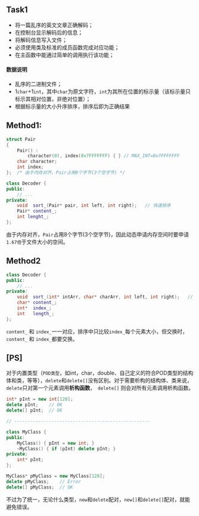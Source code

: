 

## Task1

+ 将一篇乱序的英文文章正确解码；
+ 在控制台显示解码后的信息；
+ 将解码信息写入文件；
+ 必须使用类及标准的成员函数完成对应功能；
+ 在主函数中能通过简单的调用执行该功能；

#### 数据说明

+ 乱序的二进制文件；
+ 1`char`+1`int`，其中`char`为原文字符，`int`为其所在位置的标示量（该标示量只标示其相对位置，非绝对位置）；
+ 根据标示量的大小升序排序，排序后即为正确结果



## Method1:

```C++
struct Pair
{
	Pair() : 
		character(0), index(0x7FFFFFFF) { }	// MAX_INT=0x7FFFFFFF
	char character;
	int index;
};	/* 由于内存对齐，Pair占用8个字节(3个空字节) */

class Decoder {
public:
    // ...
private:
    void  sort_(Pair* pair, int left, int right);	// 快速排序
    Pair* content_;
    int lenght_;
};
```

由于内存对齐，`Pair`占用8个字节(3个空字节)，因此动态申请内存空间时要申请`1.67倍`于文件大小的空间。



## Method2

```C++
class Decoder {
public:
    // ...
private:
    void  sort_(int* intArr, char* charArr, int left, int right);	// 快速排序
    char* content_;
	int*  index_;
	int	  length_;
};
```

`content_` 和 `index_`一一对应，排序中只比较`index_`每个元素大小，但交换时，`content_` 和 `index_`都要交换。



## [PS]

对于内置类型（`POD类型`，如int，char，double、自己定义的符合POD类型的结构体和类，等等），`delete`和`delete[]`没有区别。对于需要析构的结构体、类来说，`delete`只对第一个元素调用**析构函数**，` delete[]` 则会对所有元素调用析构函数。 

```C++
int* pInt = new int[128];
delete pInt;	// OK
delete[] pInt;	// OK

// ---------------------------------------------------

class MyClass {
public:
    MyClass() { pInt = new int; }
    ~MyClass() { if (pInt) delete pInt; }
private:
    int* pInt;
};

MyClass* pMyClass = new MyClass[128];
delete pMyClass;	// Error
delete[] pMyClass;	// OK
```

不过为了统一，无论什么类型，`new`和`delete`配对，`new[]`和`delete[]`配对，就能避免错误。

